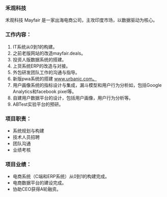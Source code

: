 ### 禾观科技
禾观科技 Mayfair 是一家出海电商公司，主攻印度市场，以数据驱动为核心。

### 工作内容：
1. IT系统从0到1的构建。
2. 之前老版网站的改造mayfair.deals。
3. 投资人版数据系统的搭建。
4. 上货系统ERP的改造与对接。
5. 外包研发团队工作的沟通与指导。
6. 新版pwa系统的搭建 www.urbanic.com。
7. 用户画像系统的指标设计与集成，漏斗模型和用户行为分析如，包括Google  Analytics和facebook pixel等。
8. 自建用户数据平台的设计，包括用户画像，用户行为分析等。
9. ABTest实验平台的预研。

### 项目职责：
* 系统规划与构建
* 技术人员招聘
* 团队沟通
* 业绩考核

### 项目业绩：
* 电商系统（C端和ERP系统）从0到1的构建完成。
* 电商数据平台的建设完成。
* 协助CEO获得A轮融资。
